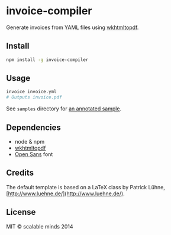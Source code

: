 # invoice-compiler
Generate invoices from YAML files using [wkhtmltopdf](http://wkhtmltopdf.org/).

## Install
```bash
npm install -g invoice-compiler
```

## Usage
```bash
invoice invoice.yml
# Outputs invoice.pdf
```

See `samples` directory for [an annotated sample](https://github.com/scalableminds/invoice-compiler/blob/master/samples/42.yml).


## Dependencies
* node & npm
* [wkhtmltopdf](https://github.com/devongovett/node-wkhtmltopdf#installation)
* [Open Sans](http://www.fontsquirrel.com/fonts/open-sans) font


## Credits
The default template is based on a LaTeX class by Patrick Lühne, [http://www.luehne.de/](http://www.luehne.de/).

## License
MIT &copy; scalable minds 2014